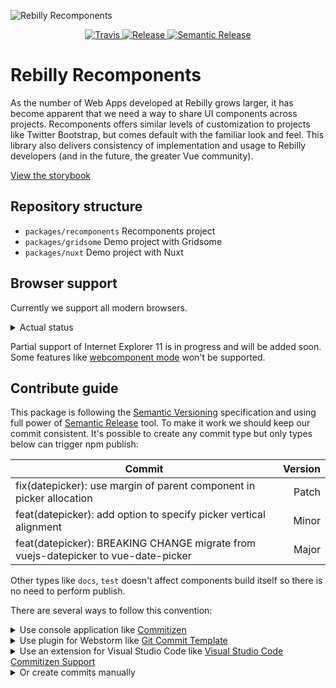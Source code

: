 ![Rebilly Recomponents](https://image.prntscr.com/image/mxh9gRFvTb23DEwn29chAQ.png)

<p align="center">
    <a href="https://travis-ci.org/Rebilly/rebilly-recomponents">
        <img alt="Travis" src="https://img.shields.io/travis/Rebilly/rebilly-recomponents.svg">
    </a>
    <a href="https://github.com/Rebilly/rebilly-recomponents/releases">
        <img alt="Release" src="https://img.shields.io/github/v/release/Rebilly/rebilly-recomponents.svg">
    </a>
    <a href="https://github.com/semantic-release/semantic-release">
        <img alt="Semantic Release" src="https://img.shields.io/badge/%20%20%F0%9F%93%A6%F0%9F%9A%80-semantic--release-e10079.svg">
    </a>
</p>

# Rebilly Recomponents

As the number of Web Apps developed at Rebilly grows larger, it has become apparent that we need a way to share UI components across projects. Recomponents offers similar levels of customization to projects like Twitter Bootstrap, but comes default with the familiar look and feel. This library also delivers consistency of implementation and usage to Rebilly developers (and in the future, the greater Vue community).

[View the storybook](https://recomponents.rebilly.com/)

## Repository structure

* `packages/recomponents` Recomponents project
* `packages/gridsome` Demo project with Gridsome
* `packages/nuxt` Demo project with Nuxt

## Browser support

Currently we support all modern browsers.

<details>
  <summary>Actual status</summary>
  
  <br>
  
  | Browser | Version | Status |           
  | --------|---------|--------|
  | <img src="http://icons.iconarchive.com/icons/dtafalonso/android-l/32/Chrome-icon.png" width="16"> Chrome | 78 | Main development |
  | <img src="http://icons.iconarchive.com/icons/dakirby309/simply-styled/32/Firefox-icon.png" width="16"> Firefox | 70 | Main development |
  | <img src="http://icons.iconarchive.com/icons/johanchalibert/mac-osx-yosemite/32/safari-icon.png" width="16"> Safari | 13 | Supported |
  | <img src="https://img.icons8.com/color/344/ms-edge.png" width="16"> Edge    | ? | ? |
  | <img src="http://icons.iconarchive.com/icons/tatice/cristal-intense/32/Internet-Explorer-icon.png" width="16"> Internet Explorer | 11     | Not supported |
</details>

Partial support of Internet Explorer 11 is in progress and will be added soon. Some features like [webcomponent mode](https://github.com/vuejs/vue-web-component-wrapper/issues/31) won't be supported.

## Contribute guide

This package is following the [Semantic Versioning](http://semver.org/) specification and using full power of [Semantic Release](https://semantic-release.gitbook.io/semantic-release/) tool. To make it work we should keep our commit consistent. It's possible to create any commit type but only types below can trigger npm publish:

| Commit                                                                                | Version |           
| ------------------------------------------------------------------------------------- |--------:|
| fix(datepicker): use margin of parent component in picker allocation                  |  Patch  |
| feat(datepicker): add option to specify picker vertical alignment                     |  Minor  |
| feat(datepicker): BREAKING CHANGE migrate from vuejs-datepicker to vue-date-picker    |  Major  |

Other types like `docs`, `test` doesn't affect components build itself so there is no need to perform publish.

There are several ways to follow this convention:

<details>
  <summary>Use console application like <a href="https://github.com/commitizen/cz-cli">Commitizen</a></summary>
    
  <div><br><img src="https://media.giphy.com/media/QWLJmI2eMTND1em2wJ/giphy.gif"></div>
</details>

<details>
  <summary>Use plugin for Webstorm like <a href="https://plugins.jetbrains.com/plugin/9861-git-commit-template">Git Commit Template</a></summary>

  <div><br><img src="https://media.giphy.com/media/QvFbItmr8cuJXQmjAl/giphy.gif"></div>
</details>

<details>
  <summary>Use an extension for Visual Studio Code like <a href="https://marketplace.visualstudio.com/items?itemName=KnisterPeter.vscode-commitizen">Visual Studio Code Commitizen Support</a></summary>

  <div><br><img src="https://media.giphy.com/media/Ifs3YZ3kipnTDlpRAK/giphy.gif"></div>
</details>

<details>
  <summary>Or create commits manually</summary>
    
  <div><br><img src="https://media3.giphy.com/media/UqZ4imFIoljlr5O2sM/giphy.gif"></div>
</details>
